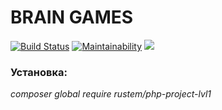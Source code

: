 <h1>BRAIN GAMES</h1>

[![Build Status](https://travis-ci.com/Rustem-A/php-project-lvl1.svg?branch=master)](https://travis-ci.com/Rustem-A/php-project-lvl1) [![Maintainability](https://api.codeclimate.com/v1/badges/0bfae11eacebbad2c96f/maintainability)](https://codeclimate.com/github/Rustem-A/php-project-lvl1/maintainability)        <a href="https://codeclimate.com/github/Rustem-A/php-project-lvl1/test_coverage"><img src="https://api.codeclimate.com/v1/badges/0bfae11eacebbad2c96f/test_coverage" /></a>

<h3>Установка:</h3>
<i>composer global require rustem/php-project-lvl1</i>

<script id="asciicast-6kUsDInAGYVIyNe3c1ilREX1Q" src="https://asciinema.org/a/6kUsDInAGYVIyNe3c1ilREX1Q.js" async></script>
